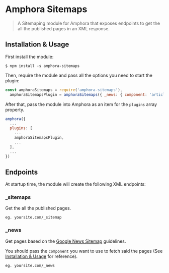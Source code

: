 # Amphora Sitemaps

> A Sitemaping module for Amphora that exposes endpoints to get the all the published pages in an XML response.

## Installation & Usage

First install the module:

```ssh
$ npm install -s amphora-sitemaps
```

Then, require the module and pass all the options you need to start the plugin:
```javascript
const amphoraSitemaps = require('amphora-sitemaps'),
  amphoraSitemapsPlugin = amphoraSitemaps({ _news: { component: 'article' }});
```

After that, pass the module into Amphora as an item for the `plugins` array property.

```javascript
amphora({
  ...
  plugins: [
    ...
    amphoraSitemapsPlugin,
    ...
  ],
  ...
})
```

## Endpoints
At startup time, the module will create the following XML endpoints:

### _sitemaps
Get the all the published pages.

`eg. yoursite.com/_sitemap`

### _news
Get pages based on the [Google News Sitemap](https://support.google.com/news/publisher-center/answer/74288?hl=en) guidelines.

You should pass the `component` you want to use to fetch said the pages (See [Installation & Usage](/#installation--usage) for reference).

`eg. yoursite.com/_news`
